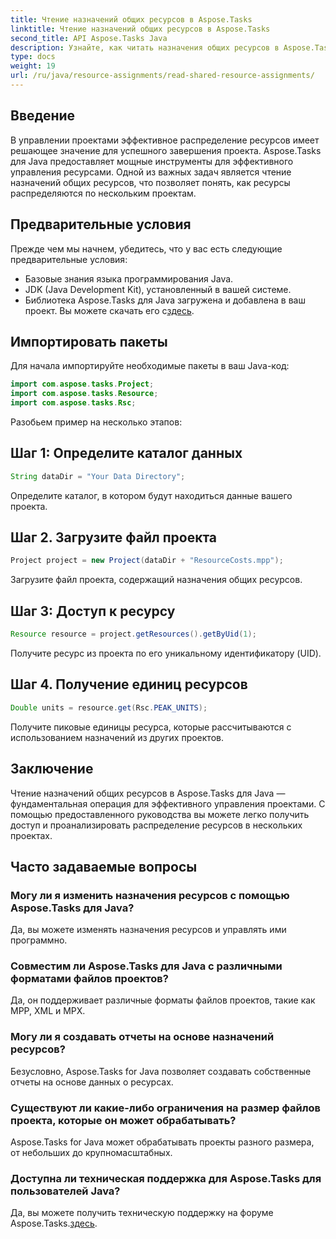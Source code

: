 ```yaml
---
title: Чтение назначений общих ресурсов в Aspose.Tasks
linktitle: Чтение назначений общих ресурсов в Aspose.Tasks
second_title: API Aspose.Tasks Java
description: Узнайте, как читать назначения общих ресурсов в Aspose.Tasks для Java. Повысьте эффективность управления проектами с помощью пошаговых руководств.
type: docs
weight: 19
url: /ru/java/resource-assignments/read-shared-resource-assignments/
---
```

## Введение
В управлении проектами эффективное распределение ресурсов имеет решающее значение для успешного завершения проекта. Aspose.Tasks для Java предоставляет мощные инструменты для эффективного управления ресурсами. Одной из важных задач является чтение назначений общих ресурсов, что позволяет понять, как ресурсы распределяются по нескольким проектам.
## Предварительные условия
Прежде чем мы начнем, убедитесь, что у вас есть следующие предварительные условия:
- Базовые знания языка программирования Java.
- JDK (Java Development Kit), установленный в вашей системе.
-  Библиотека Aspose.Tasks для Java загружена и добавлена в ваш проект. Вы можете скачать его с[здесь](https://releases.aspose.com/tasks/java/).

## Импортировать пакеты
Для начала импортируйте необходимые пакеты в ваш Java-код:
```java
import com.aspose.tasks.Project;
import com.aspose.tasks.Resource;
import com.aspose.tasks.Rsc;
```

Разобьем пример на несколько этапов:
## Шаг 1: Определите каталог данных
```java
String dataDir = "Your Data Directory";
```
Определите каталог, в котором будут находиться данные вашего проекта.
## Шаг 2. Загрузите файл проекта
```java
Project project = new Project(dataDir + "ResourceCosts.mpp");
```
Загрузите файл проекта, содержащий назначения общих ресурсов.
## Шаг 3: Доступ к ресурсу
```java
Resource resource = project.getResources().getByUid(1);
```
Получите ресурс из проекта по его уникальному идентификатору (UID).
## Шаг 4. Получение единиц ресурсов
```java
Double units = resource.get(Rsc.PEAK_UNITS);
```
Получите пиковые единицы ресурса, которые рассчитываются с использованием назначений из других проектов.

## Заключение
Чтение назначений общих ресурсов в Aspose.Tasks для Java — фундаментальная операция для эффективного управления проектами. С помощью предоставленного руководства вы можете легко получить доступ и проанализировать распределение ресурсов в нескольких проектах.
## Часто задаваемые вопросы
### Могу ли я изменить назначения ресурсов с помощью Aspose.Tasks для Java?
Да, вы можете изменять назначения ресурсов и управлять ими программно.
### Совместим ли Aspose.Tasks для Java с различными форматами файлов проектов?
Да, он поддерживает различные форматы файлов проектов, такие как MPP, XML и MPX.
### Могу ли я создавать отчеты на основе назначений ресурсов?
Безусловно, Aspose.Tasks for Java позволяет создавать собственные отчеты на основе данных о ресурсах.
### Существуют ли какие-либо ограничения на размер файлов проекта, которые он может обрабатывать?
Aspose.Tasks for Java может обрабатывать проекты разного размера, от небольших до крупномасштабных.
### Доступна ли техническая поддержка для Aspose.Tasks для пользователей Java?
 Да, вы можете получить техническую поддержку на форуме Aspose.Tasks.[здесь](https://forum.aspose.com/c/tasks/15).
